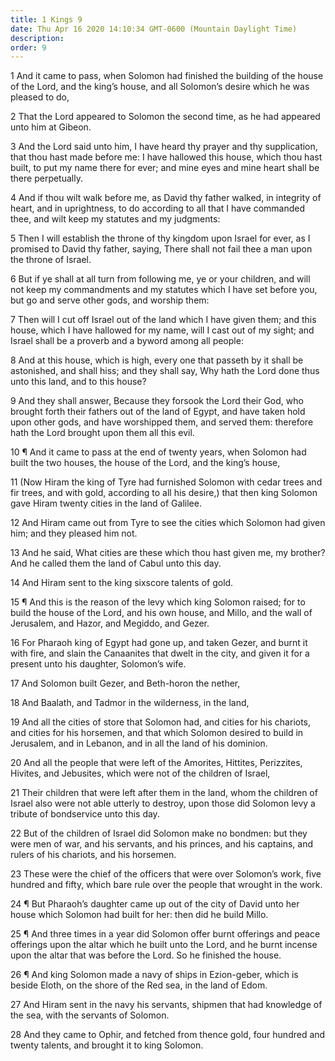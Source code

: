 ```yaml
---
title: 1 Kings 9
date: Thu Apr 16 2020 14:10:34 GMT-0600 (Mountain Daylight Time)
description: 
order: 9
---
```


<p>
  1 And it came to pass, when Solomon had finished the building of the house of
  the Lord, and the king&#x2019;s house, and all Solomon&#x2019;s desire which
  he was pleased to do,
</p>
<p>
  2 That the Lord appeared to Solomon the second time, as he had appeared unto
  him at Gibeon.
</p>
<p>
  3 And the Lord said unto him, I have heard thy prayer and thy supplication,
  that thou hast made before me: I have hallowed this house, which thou hast
  built, to put my name there for ever; and mine eyes and mine heart shall be
  there perpetually.
</p>
<p>
  4 And if thou wilt walk before me, as David thy father walked, in integrity of
  heart, and in uprightness, to do according to all that I have commanded thee,
  and wilt keep my statutes and my judgments:
</p>
<p>
  5 Then I will establish the throne of thy kingdom upon Israel for ever, as I
  promised to David thy father, saying, There shall not fail thee a man upon the
  throne of Israel.
</p>
<p>
  6 But if ye shall at all turn from following me, ye or your children, and will
  not keep my commandments and my statutes which I have set before you, but go
  and serve other gods, and worship them:
</p>
<p>
  7 Then will I cut off Israel out of the land which I have given them; and this
  house, which I have hallowed for my name, will I cast out of my sight; and
  Israel shall be a proverb and a byword among all people:
</p>
<p>
  8 And at this house, which is high, every one that passeth by it shall be
  astonished, and shall hiss; and they shall say, Why hath the Lord done thus
  unto this land, and to this house?
</p>
<p>
  9 And they shall answer, Because they forsook the Lord their God, who brought
  forth their fathers out of the land of Egypt, and have taken hold upon other
  gods, and have worshipped them, and served them: therefore hath the Lord
  brought upon them all this evil.
</p>
<p>
  10 &#xB6; And it came to pass at the end of twenty years, when Solomon had
  built the two houses, the house of the Lord, and the king&#x2019;s house,
</p>
<p>
  11 (Now Hiram the king of Tyre had furnished Solomon with cedar trees and fir
  trees, and with gold, according to all his desire,) that then king Solomon
  gave Hiram twenty cities in the land of Galilee.
</p>
<p>
  12 And Hiram came out from Tyre to see the cities which Solomon had given him;
  and they pleased him not.
</p>
<span></span>
<p>
  13 And he said, What cities are these which thou hast given me, my brother?
  And he called them the land of Cabul unto this day.
</p>
<p>14 And Hiram sent to the king sixscore talents of gold.</p>
<p>
  15 &#xB6; And this is the reason of the levy which king Solomon raised; for to
  build the house of the Lord, and his own house, and Millo, and the wall of
  Jerusalem, and Hazor, and Megiddo, and Gezer.
</p>
<p>
  16 For Pharaoh king of Egypt had gone up, and taken Gezer, and burnt it with
  fire, and slain the Canaanites that dwelt in the city, and given it for a
  present unto his daughter, Solomon&#x2019;s wife.
</p>
<p>17 And Solomon built Gezer, and Beth-horon the nether,</p>
<p>18 And Baalath, and Tadmor in the wilderness, in the land,</p>
<p>
  19 And all the cities of store that Solomon had, and cities for his chariots,
  and cities for his horsemen, and that which Solomon desired to build in
  Jerusalem, and in Lebanon, and in all the land of his dominion.
</p>
<p>
  20 And all the people that were left of the Amorites, Hittites, Perizzites,
  Hivites, and Jebusites, which were not of the children of Israel,
</p>
<p>
  21 Their children that were left after them in the land, whom the children of
  Israel also were not able utterly to destroy, upon those did Solomon levy a
  tribute of bondservice unto this day.
</p>
<p>
  22 But of the children of Israel did Solomon make no bondmen: but they were
  men of war, and his servants, and his princes, and his captains, and rulers of
  his chariots, and his horsemen.
</p>
<p>
  23 These were the chief of the officers that were over Solomon&#x2019;s work,
  five hundred and fifty, which bare rule over the people that wrought in the
  work.
</p>
<p>
  24 &#xB6; But Pharaoh&#x2019;s daughter came up out of the city of David unto
  her house which Solomon had built for her: then did he build Millo.
</p>
<p>
  25 &#xB6; And three times in a year did Solomon offer burnt offerings and
  peace offerings upon the altar which he built unto the Lord, and he burnt
  incense upon the altar that was before the Lord. So he finished the house.
</p>
<p>
  26 &#xB6; And king Solomon made a navy of ships in Ezion-geber, which is
  beside Eloth, on the shore of the Red sea, in the land of Edom.
</p>
<p>
  27 And Hiram sent in the navy his servants, shipmen that had knowledge of the
  sea, with the servants of Solomon.
</p>
<p>
  28 And they came to Ophir, and fetched from thence gold, four hundred and
  twenty talents, and brought it to king Solomon.
</p>
